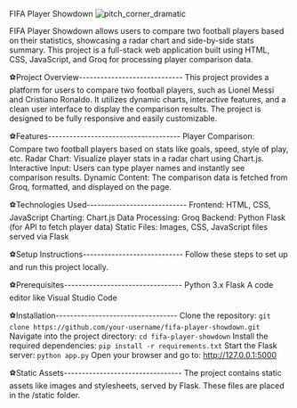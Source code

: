 FIFA Player Showdown
![pitch_corner_dramatic](https://github.com/user-attachments/assets/a12e206f-0c77-453c-9acf-7edbbaffddaf)

FIFA Player Showdown allows users to compare two football players based on their statistics, showcasing a radar chart and side-by-side stats summary. This project is a full-stack web application built using HTML, CSS, JavaScript, and Groq for processing player comparison data.

⚽Project Overview-----------------------------
This project provides a platform for users to compare two football players, such as Lionel Messi and Cristiano Ronaldo. It utilizes dynamic charts, interactive features, and a clean user interface to display the comparison results. The project is designed to be fully responsive and easily customizable.

⚽Features-------------------------------------
Player Comparison: Compare two football players based on stats like goals, speed, style of play, etc.
Radar Chart: Visualize player stats in a radar chart using Chart.js.
Interactive Input: Users can type player names and instantly see comparison results.
Dynamic Content: The comparison data is fetched from Groq, formatted, and displayed on the page.

⚽Technologies Used----------------------------
Frontend: HTML, CSS, JavaScript
Charting: Chart.js
Data Processing: Groq
Backend: Python Flask (for API to fetch player data)
Static Files: Images, CSS, JavaScript files served via Flask

⚽Setup Instructions----------------------------
Follow these steps to set up and run this project locally.

⚽Prerequisites---------------------------------
Python 3.x
Flask
A code editor like Visual Studio Code

⚽Installation----------------------------------
Clone the repository:
`git clone https://github.com/your-username/fifa-player-showdown.git`
Navigate into the project directory:
`cd fifa-player-showdown`
Install the required dependencies:
`pip install -r requirements.txt`
Start the Flask server:
`python app.py`
Open your browser and go to:
http://127.0.0.1:5000

⚽Static Assets---------------------------------
The project contains static assets like images and stylesheets, served by Flask. These files are placed in the /static folder.
